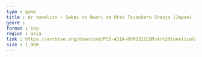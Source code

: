 ```yaml
---
type : game
title : Ar tonelico - Sekai no Owari de Utai Tsuzukeru Shoujo (Japan) (PlayStation 2 the Best)
genre : 
format : iso
region : asia
link : https://archive.org/download/PS2-ASIA-ROMS321COM/Ar%20tonelico%20-%20Sekai%20no%20Owari%20de%20Utai%20Tsuzukeru%20Shoujo%20%28Japan%29%20%28PlayStation%202%20the%20Best%29.7z
size : 1.9GB
---
```

